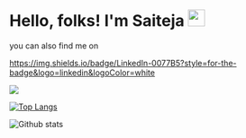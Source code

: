 

# Hello, folks! I'm Saiteja <img src="https://raw.githubusercontent.com/MartinHeinz/MartinHeinz/master/wave.gif" width="30px">


you can also find me on

https://img.shields.io/badge/LinkedIn-0077B5?style=for-the-badge&logo=linkedin&logoColor=white

<img src="https://www.linkedin.com/in/user?username=saiteja05" />





[![Top Langs](https://github-readme-stats.vercel.app/api/top-langs/?username=saiteja-05)](https://github.com/saiteja-05/github-readme-stats)



![Github stats](https://github-readme-stats.vercel.app/api?username=saiteja-05&show_icons=true&theme=vue)








<!--
**saiteja-05/saiteja-05** is a ✨ _special_ ✨ repository because its `README.md` (this file) appears on your GitHub profile.

Here are some ideas to get you started:

- 🔭 I’m currently Purshuing PG diploma BigData Analytics course at CDAC(know-it) Pune
- 🌱 I’m currently learning Bigdata,Machine Learning,Artificial intelligence 
- 👯 I’m looking to work on the data analyst,data engineer roles...
- 🤔 I’m looking for help with ...
- 💬 Ask me about ...
- 📫 How to reach me: ...
- 😄 Pronouns: ...
- ⚡ Fun fact: ...


Here are some ideas to get you started:

- 🔭 I’m currently Purshuing PG diploma BigData Analytics course at CDAC(know-it) Pune
- 🌱 I’m currently learning Big data,Machine Learning,Artificial intelligence 
- 👯 I’m looking to work on the data analyst,data engineer roles...
- 🤔 I’m looking for help to develop my overall skills in technical field
- 💬 Ask me about anything related to Python/Machine Learning/Big Data
- 📫 How to reach me: saiteja.n97@gmail.com
- ⚡ Fun fact: ...

![Github stats](https://github-readme-stats.vercel.app/api?username=saiteja-05)

-->



